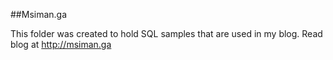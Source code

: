 ##Msiman.ga

This folder was created to hold SQL samples that are used in my blog. Read blog at http://msiman.ga
